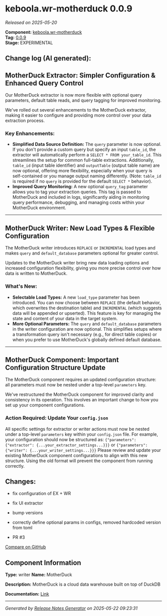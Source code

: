#  keboola.wr-motherduck 0.0.9

_Released on 2025-05-20_

**Component:** [keboola.wr-motherduck](https://github.com/keboola/component-motherduck)  
**Tag:** [0.0.9](https://github.com/keboola/component-motherduck/releases/tag/0.0.9)  
**Stage:** EXPERIMENTAL


## Change log (AI generated):
## MotherDuck Extractor: Simpler Configuration & Enhanced Query Control
Our MotherDuck extractor is now more flexible with optional query parameters, default table reads, and query tagging for improved monitoring.

We've rolled out several enhancements to the MotherDuck extractor, making it easier to configure and providing more control over your data extraction process.
### Key Enhancements:
- **Simplified Data Source Definition:** The `query` parameter is now optional. If you don't provide a custom query but specify an input `table_id`, the extractor will automatically perform a `SELECT * FROM your_table_id`. This streamlines the setup for common full-table extractions. Additionally, `table_id` (input table identifier) and `outputTable` (output table name) are now optional, offering more flexibility, especially when your query is self-contained or you manage output naming differently. (Note: `table_id` is required if no `query` is provided for the default `SELECT *` behavior).
- **Improved Query Monitoring:** A new optional `query_tag` parameter allows you to tag your extraction queries. This tag is passed to MotherDuck and included in logs, significantly aiding in monitoring query performance, debugging, and managing costs within your MotherDuck environment.

---
## MotherDuck Writer: New Load Types & Flexible Configuration
The MotherDuck writer introduces `REPLACE` or `INCREMENTAL` load types and makes `query` and `default_database` parameters optional for greater control.

Updates to the MotherDuck writer bring new data loading options and increased configuration flexibility, giving you more precise control over how data is written to MotherDuck.
### What's New:
- **Selectable Load Types:** A new `load_type` parameter has been introduced. You can now choose between `REPLACE` (the default behavior, which overwrites the destination table) and `INCREMENTAL` (which suggests data will be appended or upserted). This feature is key for managing the state and content of your data in the target system.
- **More Optional Parameters:** The `query` and `default_database` parameters in the writer configuration are now optional. This simplifies setups where a transformation query isn't necessary (e.g., for direct table copies) or when you prefer to use MotherDuck's globally defined default database.

---
## MotherDuck Component: Important Configuration Structure Update
The MotherDuck component requires an updated configuration structure: all parameters must now be nested under a top-level `parameters` key.

We've restructured the MotherDuck component for improved clarity and consistency in its operation. This involves an important change to how you set up your component configurations.
### Action Required: Update Your `config.json`
All specific settings for extractor or writer actions must now be nested under a top-level `parameters` key within your `config.json` file.
For example, your configuration should now be structured as:
`{"parameters": {"extractor": {...your_extractor_settings...}}}`
or
`{"parameters": {"writer": {...your_writer_settings...}}}`
Please review and update your existing MotherDuck component configurations to align with this new structure. Using the old format will prevent the component from running correctly.



## Changes:



- fix configuration of EX + WR 




- fix UI extractor 




- bump versions 




- correctly define optional params in configs, removed hardcoded version from toml 




- PR #3 



[Compare on GitHub](https://github.com/keboola/component-motherduck/compare/0.0.8...0.0.9)



## Component Information
**Type:** writer
**Name:** MotherDuck

**Description:** MotherDuck is a cloud data warehouse built on top of DuckDB


**Documentation:** [Link](https://github.com/keboola/component-motherduck/blob/master/README.md)



---
_Generated by [Release Notes Generator](https://github.com/keboola/release-notes-generator)
on 2025-05-22 09:23:31_